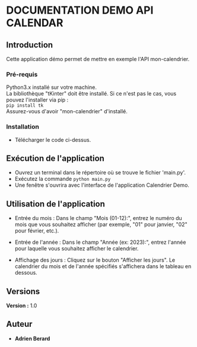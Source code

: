 # DOCUMENTATION DEMO API CALENDAR

## Introduction

Cette application démo permet de mettre en exemple l'API mon-calendrier.

### Pré-requis

Python3.x installé sur votre machine.  
La bibliothèque "tKinter" doit être installé. Si ce n'est pas le cas, vous pouvez l'installer via pip :  
``pip install tk``  
Assurez-vous d'avoir "mon-calendrier" d'installé.

### Installation

- Télécharger le code ci-dessus.

## Exécution de l'application

- Ouvrez un terminal dans le répertoire où se trouve le fichier 'main.py'.
- Exécutez la commande ``python main.py``
- Une fenêtre s'ouvrira avec l'interface de l'application Calendrier Demo.

## Utilisation de l'application

- Entrée du mois : Dans le champ "Mois (01-12):", entrez le numéro du mois que vous souhaitez afficher (par exemple, "01" pour janvier, "02" pour février, etc.).

- Entrée de l'année : Dans le champ "Année (ex: 2023):", entrez l'année pour laquelle vous souhaitez afficher le calendrier.

- Affichage des jours : Cliquez sur le bouton "Afficher les jours". Le calendrier du mois et de l'année spécifiés s'affichera dans le tableau en dessous.

## Versions
**Version :** 1.0

## Auteur
* **Adrien Berard**

